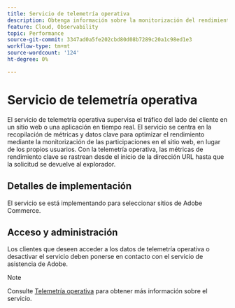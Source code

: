 ```yaml
---
title: Servicio de telemetría operativa
description: Obtenga información sobre la monitorización del rendimiento del lado del cliente para Adobe Commerce en tiendas de infraestructura en la nube.
feature: Cloud, Observability
topic: Performance
source-git-commit: 3347ad0a5fe202cbd80d08b7289c20a1c98ed1e3
workflow-type: tm+mt
source-wordcount: '124'
ht-degree: 0%

---
```



# Servicio de telemetría operativa

El servicio de telemetría operativa supervisa el tráfico del lado del cliente en un sitio web o una aplicación en tiempo real. El servicio se centra en la recopilación de métricas y datos clave para optimizar el rendimiento mediante la monitorización de las participaciones en el sitio web, en lugar de los propios usuarios. Con la telemetría operativa, las métricas de rendimiento clave se rastrean desde el inicio de la dirección URL hasta que la solicitud se devuelve al explorador.

## Detalles de implementación

El servicio se está implementando para seleccionar sitios de Adobe Commerce.

## Acceso y administración

Los clientes que deseen acceder a los datos de telemetría operativa o desactivar el servicio deben ponerse en contacto con el servicio de asistencia de Adobe.

>[!NOTE]
>
>Consulte [Telemetría operativa](https://www.aem.live/docs/operational-telemetry) para obtener más información sobre el servicio.
